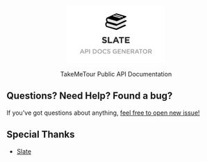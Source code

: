 <p align="center">
  <img src="https://raw.githubusercontent.com/lord/img/master/logo-slate.png" alt="Slate: API Documentation Generator" width="226">
</p>

<p align="center">TakeMeTour Public API Documentation</p>

Questions? Need Help? Found a bug?
--------------------

If you've got questions about anything, [feel free to open new issue!](https://github.com/takemetour/public-api/issues/new)

Special Thanks
--------------------
- [Slate](https://lord.github.io/slate)
